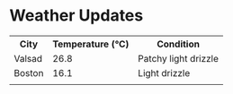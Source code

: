 # Weather Updates

<!-- WEATHER-UPDATE-START -->
<table><tr><th>City</th><th>Temperature (°C)</th><th>Condition</th></tr><tr><td>Valsad</td><td>26.8</td><td>Patchy light drizzle</td></tr><tr><td>Boston</td><td>16.1</td><td>Light drizzle</td></tr><tr><td></td><td></td><td></td></tr></table>
<!-- WEATHER-UPDATE-END -->

